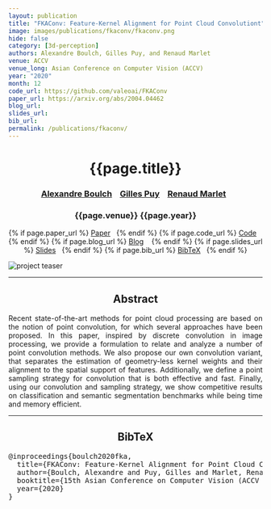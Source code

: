 ```yaml
---
layout: publication
title: "FKAConv: Feature-Kernel Alignment for Point Cloud Convolutiont"
image: images/publications/fkaconv/fkaconv.png
hide: false
category: [3d-perception]
authors: Alexandre Boulch, Gilles Puy, and Renaud Marlet
venue: ACCV
venue_long: Asian Conference on Computer Vision (ACCV)
year: "2020"
month: 12
code_url: https://github.com/valeoai/FKAConv
paper_url: https://arxiv.org/abs/2004.04462
blog_url: 
slides_url: 
bib_url: 
permalink: /publications/fkaconv/
---
```


<h1 align="center"> {{page.title}} </h1>
<!-- Simple call of authors -->
<!-- <h3 align="center"> {{page.authors}} </h3> -->
<!-- Alternatively you can add links to author pages -->
<h3 align="center"> <a href="https://www.boulch.eu/">Alexandre Boulch</a> &nbsp;&nbsp; <a href="https://sites.google.com/site/puygilles/home">Gilles Puy</a> &nbsp;&nbsp; <a href="http://imagine.enpc.fr/~marletr/">Renaud Marlet</a>&nbsp;&nbsp; </h3>


<h3 align="center"> {{page.venue}} {{page.year}} </h3>

<div align="center">
  <p>
    {% if page.paper_url %}
    <a href="{{ page.paper_url }}"><i class="far fa-file-pdf"></i> Paper</a>&nbsp;&nbsp;
    {% endif %}
    {% if page.code_url %}
    <a href="{{ page.code_url }}"><i class="fab fa-github"></i> Code</a> &nbsp;&nbsp;
    {% endif %}
    {% if page.blog_url %}
    <a href="{{ page.blog_url }}"><i class="fab fa-blogger"></i> Blog</a> &nbsp;&nbsp;
    {% endif %}
    {% if page.slides_url %}
    <a href="{{ page.slides_url }}"><i class="far fa-file-pdf"></i> Slides</a>&nbsp;&nbsp;
    {% endif %}
    {% if page.bib_url %}
    <a href="{{ page.bib_url}}"><i class="far fa-file-alt"></i> BibTeX</a>&nbsp;&nbsp;
    {% endif %}
  </p>
</div>

<div class="publication-teaser">
    <img src="../../{{ page.image }}" alt="project teaser"/>
</div>


<hr>

<h2  align="center"> Abstract</h2>

<p align="justify">Recent state-of-the-art methods for point cloud processing are based on the notion of point convolution, for which several approaches have been proposed. In this paper, inspired by discrete convolution in image processing, we provide a formulation to relate and analyze a number of point convolution methods. We also propose our own convolution variant, that separates the estimation of geometry-less kernel weights and their alignment to the spatial support of features. Additionally, we define a point sampling strategy for convolution that is both effective and fast. Finally, using our convolution and sampling strategy, we show competitive results on classification and semantic segmentation benchmarks while being time and memory efficient.</p>


<hr>


<h2  align="center">BibTeX</h2>
<left>
  <pre class="bibtex-box">
@inproceedings{boulch2020fka,
  title={FKAConv: Feature-Kernel Alignment for Point Cloud Convolutions},
  author={Boulch, Alexandre and Puy, Gilles and Marlet, Renaud},
  booktitle={15th Asian Conference on Computer Vision (ACCV 2020)},
  year={2020}
}</pre>
</left>

<br>
